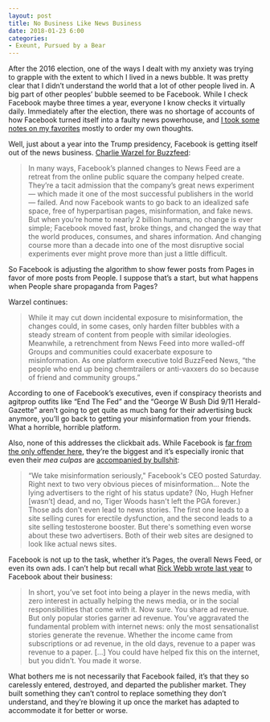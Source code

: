 ```yaml
---
layout: post
title: No Business Like News Business
date: 2018-01-23 6:00
categories: 
- Exeunt, Pursued by a Bear
---
```


After the 2016 election, one of the ways I dealt with my anxiety was trying to grapple with the extent to which I lived in a news bubble. It was pretty clear that I didn’t understand the world that a lot of other people lived in. A big part of other peoples’ bubble seemed to be Facebook. While I check Facebook maybe three times a year, everyone I know checks it virtually daily. Immediately after the election, there was no shortage of accounts of how Facebook turned itself into a faulty news powerhouse, and [I took some notes on my favorites](http://barelylegally.com/post/facebooked/) mostly to order my own thoughts.

Well, just about a year into the Trump presidency, Facebook is getting itself out of the news business. [Charlie Warzel for Buzzfeed](https://www.buzzfeed.com/charliewarzel/facebooks-news-feed-change-is-a-retreat-from-the-public):

> In many ways, Facebook’s planned changes to News Feed are a retreat from the online public square the company helped create. They’re a tacit admission that the company’s great news experiment — which made it one of the most successful publishers in the world — failed. And now Facebook wants to go back to an idealized safe space, free of hyperpartisan pages, misinformation, and fake news. But when you’re home to nearly 2 billion humans, no change is ever simple; Facebook moved fast, broke things, and changed the way that the world produces, consumes, and shares information. And changing course more than a decade into one of the most disruptive social experiments ever might prove more than just a little difficult.

So Facebook is adjusting the algorithm to show fewer posts from Pages in favor of more posts from People. I suppose that’s a start, but what happens when People share propaganda from Pages?

Warzel continues:

> While it may cut down incidental exposure to misinformation, the changes could, in some cases, only harden filter bubbles with a steady stream of content from people with similar ideologies. Meanwhile, a retrenchment from News Feed into more walled-off Groups and communities could exacerbate exposure to misinformation. As one platform executive told BuzzFeed News, “the people who end up being chemtrailers or anti-vaxxers do so because of friend and community groups.”

According to one of Facebook’s executives, even if conspiracy theorists and agitprop outfits like “End The Fed” and the “George W Bush Did 9/11 Herald-Gazette” aren’t going to get quite as much bang for their advertising buck anymore, you’ll go back to getting your misinformation from your friends. What a horrible, horrible platform.

Also, none of this addresses the clickbait ads. While Facebook is [far from the only offender here](https://www.nytimes.com/2016/10/31/business/media/publishers-rethink-outbrain-taboola-ads.html), they’re the biggest and it’s especially ironic that even their *mea culpas* are [accompanied by bullshit](http://www.10zenmonkeys.com/2016/11/22/mark-zuckerberg-is-a-hypocrite/):

> “We take misinformation seriously," Facebook's CEO posted Saturday. Right next to two very obvious pieces of misinformation... Note the lying advertisers to the right of his status update? (No, Hugh Hefner [wasn’t] dead, and no, Tiger Woods hasn't left the PGA forever.) Those ads don't even lead to news stories. The first one leads to a site selling cures for erectile dysfunction, and the second leads to a site selling testosterone booster. But there's something even worse about these two advertisers. Both of their web sites are designed to look like actual news sites.

Facebook is not up to the task, whether it’s Pages, the overall News Feed, or even its own ads. I can’t help but recall what [Rick Webb wrote last year](https://shift.newco.co/im-sorry-mr-zuckerberg-but-you-are-wrong-65dbf8513424) to Facebook about their business:

> In short, you’ve set foot into being a player in the news media, with zero interest in actually helping the news media, or in the social responsibilities that come with it. Now sure. You share ad revenue. But only popular stories garner ad revenue. You’ve aggravated the fundamental problem with internet news: only the most sensationalist stories generate the revenue. Whether the income came from subscriptions or ad revenue, in the old days, revenue to a paper was revenue to a paper. \[…] You could have helped fix this on the internet, but you didn’t. You made it worse.

What bothers me is not necessarily that Facebook failed, it’s that they so carelessly entered, destroyed, and departed the publisher market. They built something they can’t control to replace something they don’t understand, and they’re blowing it up once the market has adapted to accommodate it for better or worse.
